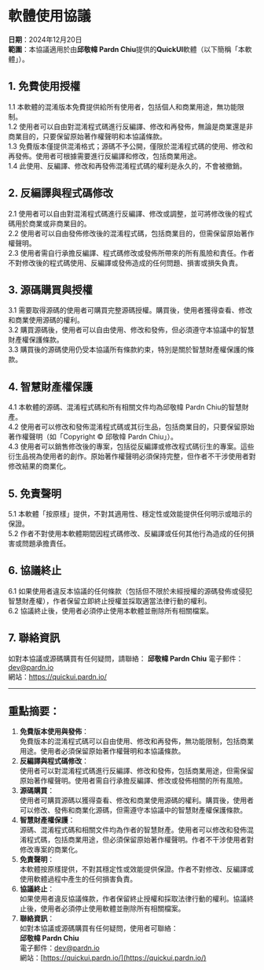 # 軟體使用協議
**日期**：2024年12月20日<br>
**範圍**：本協議適用於由**邱敬幃 Pardn Chiu**提供的**QuickUI**軟體（以下簡稱「本軟體」）。

## 1. 免費使用授權

1.1 本軟體的混淆版本免費提供給所有使用者，包括個人和商業用途，無功能限制。<br>
1.2 使用者可以自由對混淆程式碼進行反編譯、修改和再發佈，無論是商業還是非商業目的，只要保留原始著作權聲明和本協議條款。<br>
1.3 免費版本僅提供混淆格式；源碼不予公開，僅限於混淆程式碼的使用、修改和再發佈。使用者可根據需要進行反編譯和修改，包括商業用途。<br>
1.4 此使用、反編譯、修改和再發佈混淆程式碼的權利是永久的，不會被撤銷。

## 2. 反編譯與程式碼修改

2.1 使用者可以自由對混淆程式碼進行反編譯、修改或調整，並可將修改後的程式碼用於商業或非商業目的。<br>
2.2 使用者可以自由發佈修改後的混淆程式碼，包括商業目的，但需保留原始著作權聲明。<br>
2.3 使用者需自行承擔反編譯、程式碼修改或發佈所帶來的所有風險和責任。作者不對修改後的程式碼使用、反編譯或發佈造成的任何問題、損害或損失負責。

## 3. 源碼購買與授權

3.1 需要取得源碼的使用者可購買完整源碼授權。購買後，使用者獲得查看、修改和商業使用源碼的權利。<br>
3.2 購買源碼後，使用者可以自由使用、修改和發佈，但必須遵守本協議中的智慧財產權保護條款。<br>
3.3 購買後的源碼使用仍受本協議所有條款約束，特別是關於智慧財產權保護的條款。

## 4. 智慧財產權保護

4.1 本軟體的源碼、混淆程式碼和所有相關文件均為邱敬幃 Pardn Chiu的智慧財產。<br>
4.2 使用者可以修改和發佈混淆程式碼或其衍生品，包括商業目的，只要保留原始著作權聲明（如「Copyright © 邱敬幃 Pardn Chiu」）。<br>
4.3 使用者可以銷售修改後的專案，包括從反編譯或修改程式碼衍生的專案。這些衍生品視為使用者的創作。原始著作權聲明必須保持完整，但作者不干涉使用者對修改結果的商業化。

## 5. 免責聲明

5.1 本軟體「按原樣」提供，不對其適用性、穩定性或效能提供任何明示或暗示的保證。<br>
5.2 作者不對使用本軟體期間因程式碼修改、反編譯或任何其他行為造成的任何損害或問題承擔責任。

## 6. 協議終止

6.1 如果使用者違反本協議的任何條款（包括但不限於未經授權的源碼發佈或侵犯智慧財產權），作者保留立即終止授權並採取適當法律行動的權利。<br>
6.2 協議終止後，使用者必須停止使用本軟體並刪除所有相關檔案。

## 7. 聯絡資訊

如對本協議或源碼購買有任何疑問，請聯絡：
**邱敬幃 Pardn Chiu**
電子郵件：dev@pardn.io<br>
網站：https://quickui.pardn.io/

---

## 重點摘要：

1. **免費版本使用與發佈**：  
   免費版本的混淆程式碼可以自由使用、修改和再發佈，無功能限制，包括商業用途。使用者必須保留原始著作權聲明和本協議條款。
2. **反編譯與程式碼修改**：  
   使用者可以對混淆程式碼進行反編譯、修改和發佈，包括商業用途，但需保留原始著作權聲明。使用者需自行承擔反編譯、修改或發佈相關的所有風險。
3. **源碼購買**：  
   使用者可購買源碼以獲得查看、修改和商業使用源碼的權利。購買後，使用者可以修改、發佈和商業化源碼，但需遵守本協議中的智慧財產權保護條款。
4. **智慧財產權保護**：  
   源碼、混淆程式碼和相關文件均為作者的智慧財產。使用者可以修改和發佈混淆程式碼，包括商業用途，但必須保留原始著作權聲明。作者不干涉使用者對修改專案的商業化。
5. **免責聲明**：  
   本軟體按原樣提供，不對其穩定性或效能提供保證。作者不對修改、反編譯或使用軟體過程中產生的任何損害負責。
6. **協議終止**：  
   如果使用者違反協議條款，作者保留終止授權和採取法律行動的權利。協議終止後，使用者必須停止使用軟體並刪除所有相關檔案。
7. **聯絡資訊**：  
   如對本協議或源碼購買有任何疑問，使用者可聯絡：  
   **邱敬幃 Pardn Chiu**  
   電子郵件：dev@pardn.io  
   網站：[https://quickui.pardn.io/](https://quickui.pardn.io/)